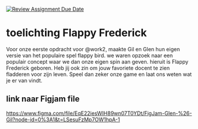 [![Review Assignment Due Date](https://classroom.github.com/assets/deadline-readme-button-24ddc0f5d75046c5622901739e7c5dd533143b0c8e959d652212380cedb1ea36.svg)](https://classroom.github.com/a/XiFIQTfY)


# toelichting Flappy Frederick

Voor onze eerste opdracht voor @work2, maakte Gil en Glen hun eigen versie van het populaire spel flappy bird. we waren opzoek naar een populair concept waar we dan onze eigen spin aan geven. hieruit is Flappy Frederick geboren. Heb jij ook zin om jouw favoriete docent te zien fladderen voor zijn leven. Speel dan zeker onze game en laat ons weten wat je er van vindt.

## link naar Figjam file
https://www.figma.com/file/EqE22iesWIH89wn07T0YDt/FigJam-Glen-%26-Gil?node-id=0%3A1&t=LSesuFzMp7OW1hpA-1
